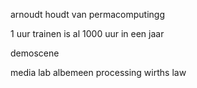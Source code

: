 arnoudt houdt van permacomputingg

1 uur trainen is al 1000 uur in een jaar

demoscene

media lab albemeen processing 
wirths law 

